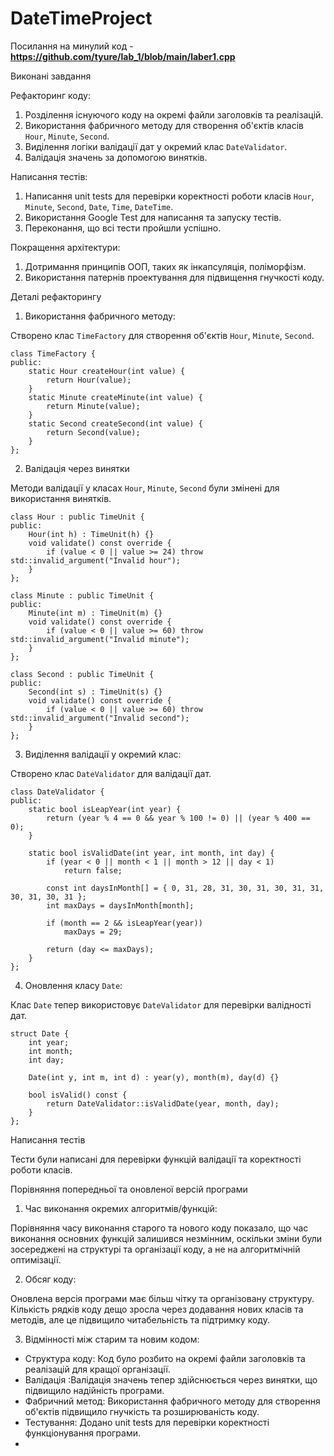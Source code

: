 # DateTimeProject
Посилання на минулий код - **https://github.com/tyure/lab_1/blob/main/laber1.cpp**

Виконані завдання

 Рефакторинг коду:

1. Розділення існуючого коду на окремі файли заголовків та реалізацій.
2. Використання фабричного методу для створення об'єктів класів `Hour`, `Minute`, `Second`.
3. Виділення логіки валідації дат у окремий клас `DateValidator`.
4. Валідація значень за допомогою винятків.

Написання тестів:

1. Написання unit tests для перевірки коректності роботи класів `Hour`, `Minute`, `Second`, `Date`, `Time`, `DateTime`.
2. Використання Google Test для написання та запуску тестів.
3. Переконання, що всі тести пройшли успішно.

Покращення архітектури:

1. Дотримання принципів ООП, таких як інкапсуляція, поліморфізм.
2. Використання патернів проектування для підвищення гнучкості коду.

 Деталі рефакторингу

1. Використання фабричного методу:

Створено клас `TimeFactory` для створення об'єктів `Hour`, `Minute`, `Second`.
``` 
class TimeFactory {
public:
    static Hour createHour(int value) {
        return Hour(value);
    }
    static Minute createMinute(int value) {
        return Minute(value);
    }
    static Second createSecond(int value) {
        return Second(value);
    }
};
``` 
2. Валідація через винятки

Методи валідації у класах `Hour`, `Minute`, `Second` були змінені для використання винятків.
``` 
class Hour : public TimeUnit {
public:
    Hour(int h) : TimeUnit(h) {}
    void validate() const override {
        if (value < 0 || value >= 24) throw std::invalid_argument("Invalid hour");
    }
};

class Minute : public TimeUnit {
public:
    Minute(int m) : TimeUnit(m) {}
    void validate() const override {
        if (value < 0 || value >= 60) throw std::invalid_argument("Invalid minute");
    }
};

class Second : public TimeUnit {
public:
    Second(int s) : TimeUnit(s) {}
    void validate() const override {
        if (value < 0 || value >= 60) throw std::invalid_argument("Invalid second");
    }
};
``` 

3. Виділення валідації у окремий клас:

Створено клас `DateValidator` для валідації дат.

``` 
class DateValidator {
public:
    static bool isLeapYear(int year) {
        return (year % 4 == 0 && year % 100 != 0) || (year % 400 == 0);
    }

    static bool isValidDate(int year, int month, int day) {
        if (year < 0 || month < 1 || month > 12 || day < 1)
            return false;

        const int daysInMonth[] = { 0, 31, 28, 31, 30, 31, 30, 31, 31, 30, 31, 30, 31 };
        int maxDays = daysInMonth[month];

        if (month == 2 && isLeapYear(year))
            maxDays = 29;

        return (day <= maxDays);
    }
};
``` 

4. Оновлення класу `Date`:

Клас `Date` тепер використовує `DateValidator` для перевірки валідності дат.

``` 
struct Date {
    int year;
    int month;
    int day;

    Date(int y, int m, int d) : year(y), month(m), day(d) {}

    bool isValid() const {
        return DateValidator::isValidDate(year, month, day);
    }
};
``` 

 Написання тестів

Тести були написані для перевірки функцій валідації та коректності роботи класів.


 Порівняння попередньої та оновленої версій програми

1. Час виконання окремих алгоритмів/функцій:

Порівняння часу виконання старого та нового коду показало, що час виконання основних функцій залишився незмінним, оскільки зміни були зосереджені на структурі та організації коду, а не на алгоритмічній оптимізації.

2. Обсяг коду:

Оновлена версія програми має більш чітку та організовану структуру. Кількість рядків коду дещо зросла через додавання нових класів та методів, але це підвищило читабельність та підтримку коду.

3. Відмінності між старим та новим кодом:

- Структура коду: Код було розбито на окремі файли заголовків та реалізацій для кращої організації.
- Валідація :Валідація значень тепер здійснюється через винятки, що підвищило надійність програми.
- Фабричний метод: Використання фабричного методу для створення об'єктів підвищило гнучкість та розширюваність коду.
- Тестування: Додано unit tests для перевірки коректності функціонування програми.
- 

